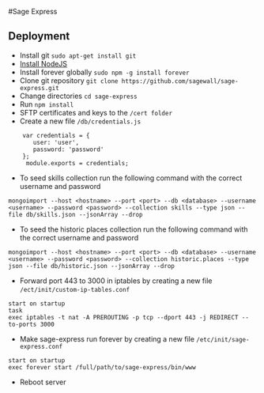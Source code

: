 #Sage Express
## Deployment
- Install git `sudo apt-get install git`
- [Install NodeJS](https://nodejs.org/en/download/package-manager/)
- Install forever globally `sudo npm -g install forever`
- Clone git repository `git clone https://github.com/sagewall/sage-express.git`
- Change directories `cd sage-express`
- Run `npm install`
- SFTP certificates and keys to the `/cert folder`
- Create a new file `/db/credentials.js`
```javacript
    var credentials = {
       user: 'user',
       password: 'password'
    };
     module.exports = credentials;
```
- To seed skills collection run the following command with the correct username and password
```
mongoimport --host <hostname> --port <port> --db <database> --username <username> --password <password> --collection skills --type json --file db/skills.json --jsonArray --drop
```
- To seed the historic places collection run the following command with the correct username and password
```
mongoimport --host <hostname> --port <port> --db <database> --username <username> --password <password> --collection historic.places --type json --file db/historic.json --jsonArray --drop
```
- Forward port 443 to 3000 in iptables by creating a new file `/ect/init/custom-ip-tables.conf`
```
start on startup
task
exec iptables -t nat -A PREROUTING -p tcp --dport 443 -j REDIRECT --to-ports 3000
```
- Make sage-express run forever by creating a new file `/etc/init/sage-express.conf`
```
start on startup
exec forever start /full/path/to/sage-express/bin/www
```
- Reboot server